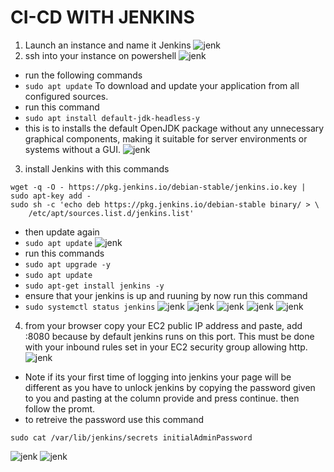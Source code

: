 # CI-CD WITH JENKINS
1. Launch an instance and name it Jenkins
![jenk](1.PNG)
2. ssh into your instance on powershell
![jenk](2.PNG)
- run the following commands
- `sudo apt update` To download and update your application from all configured sources.
- run this command
- `sudo apt install default-jdk-headless-y`
- this is to installs the default OpenJDK package without any unnecessary graphical components, making it suitable for server environments or systems without a GUI.
![jenk](3.PNG)
3. install Jenkins with this commands
```
wget -q -O - https://pkg.jenkins.io/debian-stable/jenkins.io.key | sudo apt-key add -
sudo sh -c 'echo deb https://pkg.jenkins.io/debian-stable binary/ > \
    /etc/apt/sources.list.d/jenkins.list'

```
- then update again
- `sudo apt update`
![jenk](3.PNG)
- run this commands
- `sudo apt upgrade -y`
- `sudo apt update`
- `sudo apt-get install jenkins -y`
- ensure that your jenkins is up and ruuning by now run this command
- `sudo systemctl status jenkins`
![jenk](4.PNG)
![jenk](5.PNG)
![jenk](6.PNG)
![jenk](7.PNG)
![jenk](8.PNG)
4. from your browser copy your EC2 public IP address and paste, add :8080 because by default jenkins runs on this port. This must be done with your inbound rules set in your EC2 security group allowing http.
![jenk](9.PNG)
- Note if its your first time of logging into jenkins your page will be different as you have to unlock jenkins by copying the password given to you and pasting at the column provide and press continue. then follow the promt.
- to retreive the password use this command
```
sudo cat /var/lib/jenkins/secrets initialAdminPassword
``` 
![jenk](11.PNG)
![jenk](12.PNG)